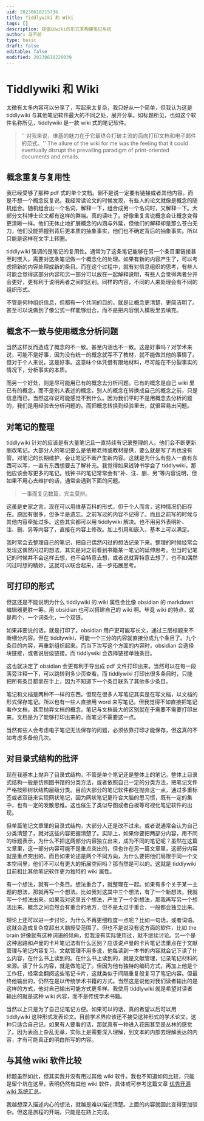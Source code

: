 ```yaml
---
uid: 20230618215736
title: Tiddlywiki 和 Wiki
tags: []
description: 提倡以wiki的形式来构建笔记系统
author: 马不前
type: basic
draft: false
editable: false
modified: 20230618220039
---
```


# Tiddlywiki 和 Wiki

太微有太多内容可以分享了，写起来太复杂，我只好从一个简单，但我认为这是 tiddlywiki 与其他笔记软件最大的不同之处，展开分享。如标题所见，也如这个软件名称所见，tiddlywiki 是一款 wiki 式的笔记软件。

> '' 对我来说，维基的魅力在于它最终会打破主流的面向打印文档和电子邮件的范式。''
> The allure of the wiki for me was the feeling that it could eventually disrupt the prevailing paradigm of print-oriented documents and emails.

## 概念重复与复用性

我已经受够了那种 pdf 式的单个文档。倒不是说一定要有链接或者其他内容，而是不想一个概念反复说。我经常读论文的时候发现，有些人的论文就像是概念的随机组合。随机组合出一个名词，解释一下，组合成另一个名词时，又解释一下。大部分文科博士论文都有这样的弊端。真的读吐了。好像重复言说概念会让概念变得更清晰一样。他们无休止地扩展概念的内涵与外延，但他们的解释却是那么苍白无力，他们没能把握到背后更本质的抽象事实，他们也不确定背后的抽象事实。所以只能是这样在文字上转圈。

tiddlywiki 强调的是笔记的复用性。通常为了这条笔记能够在另一个条目里链接甚至时嵌入，需要对这条笔记做一个概念化的处理。如果有新的内容产生了，可以考虑把新的内容处理成新的条目。而在这个过程中，就有对信息组织的思考，有些人可能会觉得这部分内容和另一部分可以放在一起解释说明，有些人会觉得两者分开会更好，更有利于说明两者之间的区别。同样的内容，不同的人来处理会有不同的组织形式。

不管是何种组织信息，但都有一个共同的目的，就是让概念更清楚，更简洁明了。甚至可以说做到了像公式一样能够组合。而不是把内容倒入模板里去填充。

## 概念不一致与使用概念分析问题

当然这样反而造成了概念的不一致。甚至内涵也不一致。这是好事吗？对学术来说，可能不是好事，因为没有统一的概念就写不了教材，就不能做其他的事情了。但对于个人来说，这是好事。这意味个体凭借有限地材料，尽可能在不分裂事实的情况下，分析事实的本质。

而另一个好处，则是尽可能用已有的概念去分析问题。已有的概念是自己 wiki 里已有的概念，而不是别人表述的概念。别人的概念在转换成自己的概念之前，只是信息而已。当然这样说可能感觉不到什么。因为我们平时不是用概念去分析问题的，我们是用经验去分析问题的。而把概念转换到经验里去，就很容易出问题。

## 对笔记的整理

tiddlywiki 针对的应该是有大量笔记且一直持续有记录整理的人。他们会不断更新删改笔记。大部分人的笔记要么是依赖老师或教材提供，要么就是写了再也没有管。对笔记的长期维护，会让笔记不断产生新内容。这就是为什么有些人一直有东西可以写，一直有东西想要去了解补充。我觉得如果钱钟书学会了 tiddlywiki，那他应该会写更多的笔记。钱钟书的笔记常常会有“补、注、删、另”等内容说明，但如果不用心去维护的话，通常会遇到下面的问题。

> 一事而复见数篇，宾主莫辨。

这虽是史家之言，现在可以用维基百科的形式，但于个人而言，这种情况仍旧存在。原因有很多，但多半是遗忘。之前写过的内容不记得了。而且之前写的时候与其他内容牵扯过多。这些其实都可以用 tiddlywiki 解决。也不用另外表明补、注、删、另等内容了，直接在内容上修改。加上引用和嵌入，基本上可以满足。

我时常会去整理自己的笔记，把自己偶然闪过的想法记录下来。整理的时候经常会发现这偶然闪过的想法，其实是对之前看到书籍某一笔记的延伸思考。但当时记笔记的时候并不会这样去想，也不会特意去想，或者说就算特意去想了，也不如偶然闪过时想的精妙。这就可以联合起来，进一步拓展思考。

## 可打印的形式

但这还是不能说明为什么 tiddlywiki 的 wiki 属性会比像 obsidian 的 markdown 编辑器更胜一筹。用 obsidian 也可以搭建自己的 wiki 啊。毕竟 wiki 的特点，就是两个，一个词条化，一个双链。

如果非要说的话，就是打印了。obsidian 用户更可能写长文，通过三层标题来不断细分内容。但在 tiddlywiki，可能一个三分的内容就直接分成九个条目了。九个条目的内容，再重新组织起来。而当下次写这个方面的内容时，obsidian 会选择块链接，或者说层级链接。而 tiddlywiki 会选择链接单独条目。

这也就决定了 obsidian 会更有利于导出成 pdf 文件打印出来。当然可以在每一段落旁注释一下，可以跳转到多少页查看。而 tiddlywiki 打印出很多条目时，只能把所有条目都拿在手上，因为不知道下一个条目联系了其他多少条目。

笔记和文档是两种不一样的东西。但现在很多人写笔记其实是在写文档，以文档的形式保存笔记。所以也有一些人直接用 word 来写笔记。但我觉得不如直接把笔记看作文档，甚至抛弃文档的概念。笔记与文档最大的区别就在于需要不需要打印出来。文档是为了能够打印出来的，而笔记不需要这一点。

当然有些人会考虑电子笔记无法保存的问题，必须依靠打印才能保存，但这真的不如考虑多备份几次。

## 对目录式结构的批评

现在我基本上抛弃了目录式结构，不管是单个笔记还是整体上的笔记。整体上目录式结构一般是仿照图书馆的分类方法，或者依照自己一定的分类方法，把笔记文件严格按照树状结构层级分类。目前大部分的笔记软件都在抛弃这一点，通过多重标签或者双链来实现网状笔记，因为网状笔记更符合大脑的思习惯，既有一定的集中，也有一定的发散思维。这也催生了类似导图或者白板等可视化笔记软件的出现。

但单篇笔记文章里的目录式结构，大部分人还是改不过来。或者说通常会认为自己分类清楚了，就对这些内容把握清楚了。实际上，如果你要把两部分内容，用不同的标题表示，为什么不把这两部分内容独立出来，成为不同的笔记呢？虽然在这篇文章里，这一部分内容可能不是重点突出的，但也许在另一篇文章里，这部分内容就是重点突出的。而且如果论述是两个不同方向，为什么要把他们局限于同一个文本空间里，他们不可以有更大的拓展空间吗？那当然是可以的。这就是 tiddlywiki 目前相比其他笔记软件更为独特的 wiki 属性。

有一个想法，就有一个条目。想法重合了，就整理在一起。如果有多个关于某一主题的想法，那就再写一个想法。比如我对这其中三个想法，有了一个新想法，我就写一个想法出来。如果我对这里五个想法，产生了一个新想法，那我再写另一个想法出来。概念之间自然会有重合的地方，但不是太过于重合，一般都会独立出来。

理论上还可以进一步讨论，为什么不再更细粒度一点呢？比如一句话，或者词语。这就会造成复杂度超出大脑授受范围了。但也不是说没有这方面的软件，比如 the brain 好像就有这种词语的倾向，但我没有实际使用过，就不继续讨论。另一个是这种思路和卢曼的卡片笔记法有什么区别？应该说卢曼的卡片笔记法重点在于文献管理与笔记内容复习。文献管理不用多说，他每读到一本书的内容就会记下读了什么内容，在什么书上读到的。在什么书上读到的，就是文献管理，记录笔记材料的来源。读了什么内容，就是做笔记了。但因为他有独特的编码方式，再加上他是个工作狂，经常会翻阅这些笔记卡片，这就类似于间隔重复般复习了笔记内容。但最终他输出的，仍然在是以传统学术书籍的方式。当然这是说他对我们读者输出的是这样的方式，他对自己输出可能方式更多样。我使用 tiddlywiki 就是希望对读者输出的就是这种 wiki 内容，而不是传统学术书籍。

当然以上只是为了自己记笔记方便。如果可以的话，真的希望以后可以用 tiddlywiki 这种形式发表论文。目前学术界应该还不接受这种形式的学术论文。这种只适合自己记。如果有人要看的话，那就真有一种进入花园甚至是丛林的感觉了。因为表面上杂乱无章，实际上是需要深入理解，到文本的内部去理解表达的内容，才有可能真正的明白所写的内容。

## 与其他 wiki 软件比较

标题虽然如此，但其实我并没有用过其他 wiki 软件。我也不知道如何比较，只能是留个坑在这里，表明仍然有其他 wiki 软件，具体或可参考这篇文章 [优秀开源 wiki 系统汇总](https://zhuanlan.zhihu.com/p/332458032)。

我越想深入描述内心的想法，就越是难以描述清楚。上面的内容就因此变得更加驳杂。但这是旅程的开端，只能是在路上完成。
